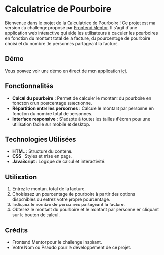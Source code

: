 # Calculatrice de Pourboire

Bienvenue dans le projet de la Calculatrice de Pourboire !  Ce projet est ma version du challenge proposé par [Frontend Mentor](https://www.frontendmentor.io/challenges/tip-calculator-app-ugJNGbJUX). Il s'agit d'une application web interactive qui aide les utilisateurs à calculer les pourboires en fonction du montant total de la facture, du pourcentage de pourboire choisi et du nombre de personnes partageant la facture.

## Démo

Vous pouvez voir une démo en direct de mon application [ici](https://calculette-one.vercel.app/#).

## Fonctionnalités

- **Calcul du pourboire** : Permet de calculer le montant du pourboire en fonction d'un pourcentage sélectionné.
- **Répartition entre les personnes** : Calcule le montant par personne en fonction du nombre total de personnes.
- **Interface responsive** : S'adapte à toutes les tailles d'écran pour une utilisation facile sur mobile et desktop.
 

## Technologies Utilisées

- **HTML** : Structure du contenu.
- **CSS** : Styles et mise en page.
- **JavaScript** : Logique de calcul et interactivité.


## Utilisation

1. Entrez le montant total de la facture.
2. Choisissez un pourcentage de pourboire à partir des options disponibles ou entrez votre propre pourcentage.
3. Indiquez le nombre de personnes partageant la facture.
4. Obtenez le montant du pourboire et le montant par personne en cliquant sur le bouton de calcul.

## Crédits
- Frontend Mentor pour le challenge inspirant.
- Votre Nom ou Pseudo pour le développement de ce projet.
